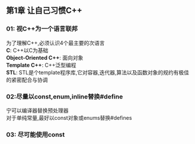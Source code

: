 ﻿## 第1章 让自己习惯C++
### 01: 视C++为一个语言联邦
为了理解C++,必须认识4个最主要的次语言  
**C**: C\++以C为基础  
**Object-Oriented C\++**: 面向对象  
**Template C++**: C++泛型编程  
**STL**: STL是个template程序库,它对容器,迭代器,算法以及函数对象的规约有极佳的紧密配合与协调  
### 02:尽量以const,enum,inline替换#define
宁可以编译器替换预处理器  
对于单纯常量,最好以const对象或enums替换#defines  
### 03: 尽可能使用const
 